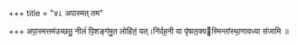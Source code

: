 +++
title = "४८ अपास्मत् तम"

+++
अपा॒स्मत्तम॑उच्छतु॒ नीलं॑ पि॒शङ्ग॑मु॒त लोहि॑तं॒ यत्।नि॑र्दह॒नी या पृ॑षात॒क्यस्मिन्तांस्था॒णावध्या स॑जामि ॥
